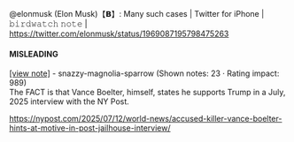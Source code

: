 @elonmusk (Elon Musk)【𝗕】: Many such cases | Twitter for iPhone | 𝚋𝚒𝚛𝚍𝚠𝚊𝚝𝚌𝚑 𝚗𝚘𝚝𝚎 | https://twitter.com/elonmusk/status/1969087195798475263

#### MISLEADING

[[view note]](https://x.com/i/birdwatch/n/1969197525392380369) - snazzy-magnolia-sparrow (Shown notes: 23 · Rating impact: 989)\
The FACT is that Vance Boelter, himself, states he supports Trump in a July, 2025 interview with the NY Post.

https://nypost.com/2025/07/12/world-news/accused-killer-vance-boelter-hints-at-motive-in-post-jailhouse-interview/
